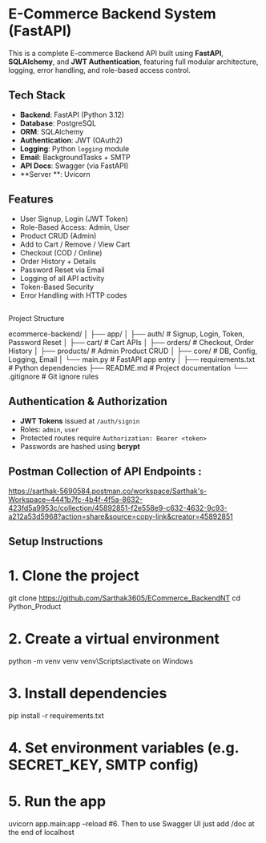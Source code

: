 # E-Commerce Backend System (FastAPI)

This is a complete E-commerce Backend API built using **FastAPI**, **SQLAlchemy**, and **JWT Authentication**, featuring full modular architecture, logging, error handling, and role-based access control.

## Tech Stack
- **Backend**: FastAPI (Python 3.12)
- **Database**: PostgreSQL
- **ORM**: SQLAlchemy
- **Authentication**: JWT (OAuth2)
- **Logging**: Python `logging` module
- **Email**: BackgroundTasks + SMTP
- **API Docs**: Swagger (via FastAPI)
- **Server **: Uvicorn

## Features
-  User Signup, Login (JWT Token)
-  Role-Based Access: Admin, User
-  Product CRUD (Admin)
-  Add to Cart / Remove / View Cart
-  Checkout (COD / Online)
-  Order History + Details
-  Password Reset via Email
-  Logging of all API activity
-  Token-Based Security
-  Error Handling with HTTP codes

## 
Project Structure

ecommerce-backend/
│
├── app/
│ ├── auth/ # Signup, Login, Token, Password Reset
│ ├── cart/ # Cart APIs
│ ├── orders/ # Checkout, Order History
│ ├── products/ # Admin Product CRUD
│ ├── core/ # DB, Config, Logging, Email
│ └── main.py # FastAPI app entry
│
├── requirements.txt # Python dependencies
├── README.md # Project documentation
└── .gitignore # Git ignore rules

##  Authentication & Authorization

- **JWT Tokens** issued at `/auth/signin`
- Roles: `admin`, `user`
- Protected routes require `Authorization: Bearer <token>`
- Passwords are hashed using **bcrypt**

## Postman Collection of API Endpoints :
https://sarthak-5690584.postman.co/workspace/Sarthak's-Workspace~4441b7fc-4b4f-4f5a-8632-423fd5a9953c/collection/45892851-f2e558e9-c632-4632-9c93-a212a53d5968?action=share&source=copy-link&creator=45892851

## Setup Instructions
# 1. Clone the project
git clone https://github.com/Sarthak3605/ECommerce_BackendNT
cd Python_Product

# 2. Create a virtual environment
python -m venv venv
venv\Scripts\activate on Windows

# 3. Install dependencies
pip install -r requirements.txt

# 4. Set environment variables (e.g. SECRET_KEY, SMTP config)

# 5. Run the app
uvicorn app.main:app –reload
#6. Then to use Swagger UI just add /doc at the end of localhost
